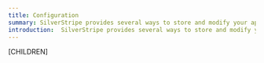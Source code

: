 ```yaml
---
title: Configuration
summary: SilverStripe provides several ways to store and modify your application settings. Learn about site wide settings and the YAML based configuration system.
introduction:  SilverStripe provides several ways to store and modify your application settings. Learn about site wide settings and the YAML based configuration system.
---
```


[CHILDREN]